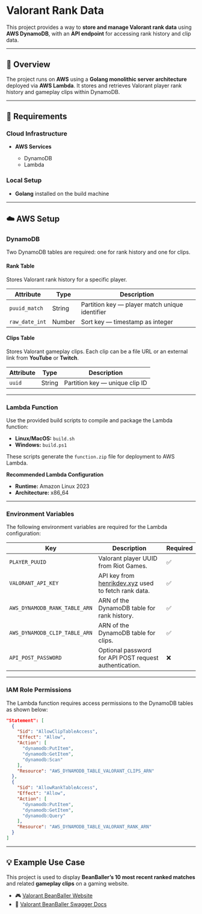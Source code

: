# Valorant Rank Data

This project provides a way to **store and manage Valorant rank data** using **AWS DynamoDB**, with an **API endpoint** for accessing rank history and clip data.

---

## 🚀 Overview

The project runs on **AWS** using a **Golang monolithic server architecture** deployed via **AWS Lambda**.
It stores and retrieves Valorant player rank history and gameplay clips within DynamoDB.

---

## 🧰 Requirements

### Cloud Infrastructure

* **AWS Services**

  * DynamoDB
  * Lambda

### Local Setup

* **Golang** installed on the build machine

---

## ☁️ AWS Setup

### DynamoDB

Two DynamoDB tables are required: one for rank history and one for clips.

#### **Rank Table**

Stores Valorant rank history for a specific player.

| Attribute      | Type   | Description                                    |
| -------------- | ------ | ---------------------------------------------- |
| `puuid_match`  | String | Partition key — player match unique identifier |
| `raw_date_int` | Number | Sort key — timestamp as integer                |

#### **Clips Table**

Stores Valorant gameplay clips.
Each clip can be a file URL or an external link from **YouTube** or **Twitch**.

| Attribute | Type   | Description                    |
| --------- | ------ | ------------------------------ |
| `uuid`    | String | Partition key — unique clip ID |

---

### Lambda Function

Use the provided build scripts to compile and package the Lambda function:

* **Linux/MacOS:** `build.sh`
* **Windows:** `build.ps1`

These scripts generate the `function.zip` file for deployment to AWS Lambda.

**Recommended Lambda Configuration**

* **Runtime:** Amazon Linux 2023
* **Architecture:** x86_64

---

### Environment Variables

The following environment variables are required for the Lambda configuration:

| Key                           | Description                                                                                                        | Required |
| ----------------------------- | ------------------------------------------------------------------------------------------------------------------ | -------- |
| `PLAYER_PUUID`                | Valorant player UUID from Riot Games.                                                                              | ✅        |
| `VALORANT_API_KEY`            | API key from [henrikdev.xyz](https://docs.henrikdev.xyz/authentication-and-authorization) used to fetch rank data. | ✅        |
| `AWS_DYNAMODB_RANK_TABLE_ARN` | ARN of the DynamoDB table for rank history.                                                                        | ✅        |
| `AWS_DYNAMODB_CLIP_TABLE_ARN` | ARN of the DynamoDB table for clips.                                                                               | ✅        |
| `API_POST_PASSWORD`           | Optional password for API POST request authentication.                                                             | ❌        |

---

### IAM Role Permissions

The Lambda function requires access permissions to the DynamoDB tables as shown below:

```json
"Statement": [
  {
    "Sid": "AllowClipTableAccess",
    "Effect": "Allow",
    "Action": [
      "dynamodb:PutItem",
      "dynamodb:GetItem",
      "dynamodb:Scan"
    ],
    "Resource": "AWS_DYNAMODB_TABLE_VALORANT_CLIPS_ARN"
  },
  {
    "Sid": "AllowRankTableAccess",
    "Effect": "Allow",
    "Action": [
      "dynamodb:PutItem",
      "dynamodb:GetItem",
      "dynamodb:Query"
    ],
    "Resource": "AWS_DYNAMODB_TABLE_VALORANT_RANK_ARN"
  }
]
```

---

## 💡 Example Use Case

This project is used to display **BeanBaller’s 10 most recent ranked matches** and related **gameplay clips** on a gaming website.

* 🎮 [Valorant BeanBaller Website](https://www.beanballer.com)
* 📘 [Valorant BeanBaller Swagger Docs](https://www.beanballer.com/doc.html)